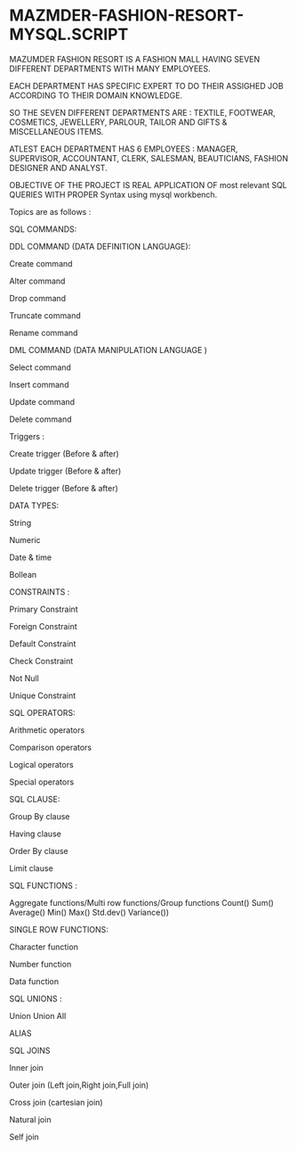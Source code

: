 # MAZMDER-FASHION-RESORT-MYSQL.SCRIPT

MAZUMDER FASHION RESORT IS A FASHION MALL HAVING SEVEN DIFFERENT DEPARTMENTS WITH MANY EMPLOYEES. 

EACH DEPARTMENT HAS SPECIFIC EXPERT TO DO THEIR ASSIGHED JOB ACCORDING TO THEIR DOMAIN KNOWLEDGE. 

SO THE SEVEN DIFFERENT DEPARTMENTS ARE :
TEXTILE, FOOTWEAR, COSMETICS, JEWELLERY, PARLOUR, TAILOR AND GIFTS & MISCELLANEOUS ITEMS. 

ATLEST EACH DEPARTMENT HAS 6 EMPLOYEES :
MANAGER, SUPERVISOR, ACCOUNTANT, CLERK, SALESMAN, BEAUTICIANS, FASHION DESIGNER AND ANALYST. 

OBJECTIVE OF THE PROJECT IS REAL APPLICATION OF most relevant SQL QUERIES WITH PROPER Syntax using mysql workbench. 

Topics are as follows :

SQL COMMANDS:

DDL COMMAND (DATA DEFINITION LANGUAGE):

Create command 

Alter command 

Drop command 

Truncate command 

Rename command 

DML COMMAND (DATA MANIPULATION  LANGUAGE ) 

Select command 

Insert command 

Update command 

Delete command 

Triggers :

Create trigger (Before & after)

Update trigger (Before & after) 

Delete trigger (Before & after)

DATA TYPES:

String 

Numeric

Date & time 

Bollean 

CONSTRAINTS :

Primary Constraint

Foreign Constraint 

Default Constraint

Check Constraint 

Not Null

Unique Constraint

SQL OPERATORS:

Arithmetic operators 

Comparison operators 

Logical operators

Special operators 

SQL CLAUSE:

Group By clause 

Having clause

Order By clause

Limit clause

SQL FUNCTIONS :

Aggregate functions/Multi row functions/Group functions
Count()
Sum()
Average()
Min()
Max()
Std.dev()
Variance()) 

SINGLE ROW FUNCTIONS: 

Character function

Number function

Data function

SQL UNIONS :

Union
Union All


ALIAS

SQL JOINS

Inner join

Outer join (Left join,Right join,Full join) 

Cross join (cartesian join) 

Natural join

Self join
